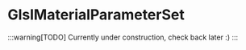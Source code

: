 ﻿
# GlslMaterialParameterSet

:::warning[TODO]
Currently under construction, check back later :)
:::

